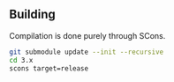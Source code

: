 ## Building

Compilation is done purely through SCons.

```sh
git submodule update --init --recursive
cd 3.x
scons target=release
```